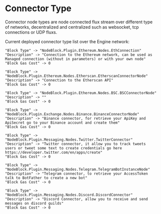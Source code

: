 # Connector Type

Connector node types are node connected flux stream over different type of networks, decentralized and centralized such as websocket, tcp connections or UDP fluxs.

Current deployed connector type list over the Engine network:

```
"Block Type" -> "NodeBlock.Plugin.Ethereum.Nodes.EthConnection"
"Description" -> "Connection to the Ethereum network, can be used as Managed connection (without in parameters) or with your own node"
"Block Gas Cost" -> 0
```

```
"Block Type" -> "NodeBlock.Plugin.Ethereum.Nodes.Etherscan.EtherscanConnectorNode"
"Description" -> "Connection to the Etherscan API"
"Block Gas Cost" -> 0
```

```
"Block Type" -> "NodeBlock.Plugin.Ethereum.Nodes.BSC.BSCConnectorNode"
"Description" -> ""
"Block Gas Cost" -> 0
```

```
"Block Type" -> "NodeBlock.Plugin.Exchange.Nodes.Binance.BinanceConnectorNode"
"Description" -> "Binance connector, for retrieve your ApiKey and ApiSecret go to your Binance account and create them"
"Block Gas Cost" -> 0
```

```
"Block Type" -> "NodeBlock.Plugin.Messaging.Nodes.Twitter.TwitterConnector"
"Description" -> "Twitter connector, it allow you to track tweets users or tweet some text to create credentials go here https://developer.twitter.com/en/apps/create"
"Block Gas Cost" -> 0
```

```
"Block Type" -> "NodeBlock.Plugin.Messaging.Nodes.Telegram.TelegramBotInstanceNode"
"Description" -> "Telegram connector, to retrieve your AccessToken talk to BotFather to create a new bot"
"Block Gas Cost" -> 0
```

```
"Block Type" -> "NodeBlock.Plugin.Messaging.Nodes.Discord.DiscordConnector"
"Description" -> "Discord Connector, allow you to receive and send messages on discord guilds"
"Block Gas Cost" -> 0
```
